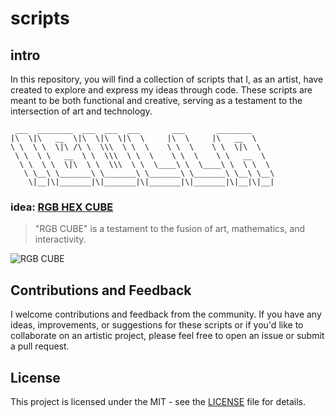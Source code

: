 # scripts

## intro

In this repository, you will find a collection of scripts that I, as an artist, have created to explore and express my ideas through code. These scripts are meant to be both functional and creative, serving as a testament to the intersection of art and technology.

```
 ___  ________  ___  ___  ___       ___       ________     
|\  \|\   __  \|\  \|\  \|\  \     |\  \     |\   __  \    
\ \  \ \  \|\ /\ \  \\\  \ \  \    \ \  \    \ \  \|\  \   
 \ \  \ \   __  \ \  \\\  \ \  \    \ \  \    \ \   __  \  
  \ \  \ \  \|\  \ \  \\\  \ \  \____\ \  \____\ \  \ \  \ 
   \ \__\ \_______\ \_______\ \_______\ \_______\ \__\ \__\
    \|__|\|_______|\|_______|\|_______|\|_______|\|__|\|__|

```
### idea: [RGB HEX CUBE](/ideas/rgb-hex-cube.php)

>"RGB CUBE" is a testament to the fusion of art, mathematics, and interactivity.

![RGB CUBE](https://ibulla.com/i/assets/uploads/iBulla-works-23-09-2023_fIlK.jpg)


## Contributions and Feedback

I welcome contributions and feedback from the community. If you have any ideas, improvements, or suggestions for these scripts or if you'd like to collaborate on an artistic project, please feel free to open an issue or submit a pull request.

## License

This project is licensed under the MIT - see the [LICENSE](LICENSE) file for details.
